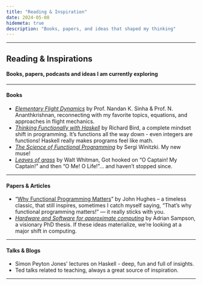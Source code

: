 ```yaml
---
title: "Reading & Inspiration"
date: 2024-05-08
hidemeta: true
description: "Books, papers, and ideas that shaped my thinking"
---
```


---
## Reading & Inspirations
#### Books, papers, podcasts and ideas I am currently exploring

---

#### Books

- *[Elementary Flight Dynamics](https://www.taylorfrancis.com/books/mono/10.1201/9781003096801/elementary-flight-dynamics-introduction-bifurcation-continuation-methods-nandan-sinha-ananthkrishnan)* by Prof. Nandan K. Sinha & Prof. N. Ananthkrishnan, reconnecting with my favorite topics, equations, and approaches in flight mechanics.
- *[Thinking Functionally with Haskell](https://www.cambridge.org/core/books/thinking-functionally-with-haskell/79F91D976F0C7229082325B41824EBBC)* by Richard Bird, a complete mindset shift in programming. It’s functions all the way down - even integers are functions! Haskell really makes programs feel like math.
- *[The Science of Functional Programming](https://sites.google.com/site/winitzki/sofp?authuser=0)* by Sergi Winitzki. My new muse! 
- *[Leaves of grass](https://www.penguinrandomhouse.com/books/292281/leaves-of-grass-by-walt-whitman-edited-with-an-introduction-by-malcolm-cowley/#:~:text=About%20Leaves%20of%20Grass,-Abraham%20Lincoln%20read&text=Unlike%20many%20other%20editions%20of,and%20includes%20newly%20commissioned%20notes.)* by Walt Whitman, Got hooked on “O Captain! My Captain!” and then “O Me! O Life!”… and haven’t stopped since.

---

#### Papers & Articles

- “[Why Functional Programming Matters](https://academic.oup.com/comjnl/article-abstract/32/2/98/543535)” by John Hughes – a timeless classic, that still inspires, sometimes I catch myself saying, “That’s why functional programming matters!” — it really sticks with you.
- *[Hardware and Software for approximate computing](https://digital.lib.washington.edu/researchworks/items/35539bb1-4ebb-4fce-a44b-b86aa389255d)* by Adrian Sampson, a visionary PhD thesis. If these ideas materialize, we’re looking at a major shift in computing.

---

#### Talks & Blogs

- Simon Peyton Jones' lectures on Haskell - deep, fun and full of insights. 
- Ted talks related to teaching, always a great source of inspiration.
---
